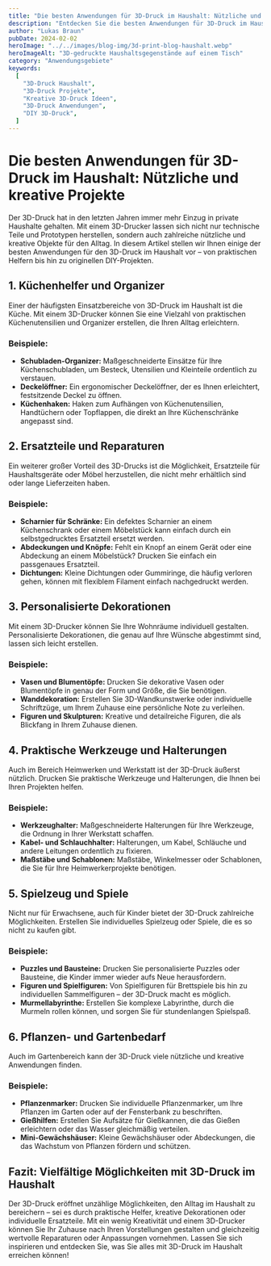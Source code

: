 ```yaml
---
title: "Die besten Anwendungen für 3D-Druck im Haushalt: Nützliche und kreative Projekte"
description: "Entdecken Sie die besten Anwendungen für 3D-Druck im Haushalt. Von praktischen Helfern bis hin zu kreativen Projekten – lassen Sie sich inspirieren, was Sie alles selbst drucken können."
author: "Lukas Braun"
pubDate: 2024-02-02
heroImage: "../../images/blog-img/3d-print-blog-haushalt.webp"
heroImageAlt: "3D-gedruckte Haushaltsgegenstände auf einem Tisch"
category: "Anwendungsgebiete"
keywords:
  [
    "3D-Druck Haushalt",
    "3D-Druck Projekte",
    "Kreative 3D-Druck Ideen",
    "3D-Druck Anwendungen",
    "DIY 3D-Druck",
  ]
---
```


# Die besten Anwendungen für 3D-Druck im Haushalt: Nützliche und kreative Projekte

Der 3D-Druck hat in den letzten Jahren immer mehr Einzug in private Haushalte gehalten. Mit einem 3D-Drucker lassen sich nicht nur technische Teile und Prototypen herstellen, sondern auch zahlreiche nützliche und kreative Objekte für den Alltag. In diesem Artikel stellen wir Ihnen einige der besten Anwendungen für den 3D-Druck im Haushalt vor – von praktischen Helfern bis hin zu originellen DIY-Projekten.

## 1. Küchenhelfer und Organizer

Einer der häufigsten Einsatzbereiche von 3D-Druck im Haushalt ist die Küche. Mit einem 3D-Drucker können Sie eine Vielzahl von praktischen Küchenutensilien und Organizer erstellen, die Ihren Alltag erleichtern.

### Beispiele:

- **Schubladen-Organizer:** Maßgeschneiderte Einsätze für Ihre Küchenschubladen, um Besteck, Utensilien und Kleinteile ordentlich zu verstauen.
- **Deckelöffner:** Ein ergonomischer Deckelöffner, der es Ihnen erleichtert, festsitzende Deckel zu öffnen.
- **Küchenhaken:** Haken zum Aufhängen von Küchenutensilien, Handtüchern oder Topflappen, die direkt an Ihre Küchenschränke angepasst sind.

## 2. Ersatzteile und Reparaturen

Ein weiterer großer Vorteil des 3D-Drucks ist die Möglichkeit, Ersatzteile für Haushaltsgeräte oder Möbel herzustellen, die nicht mehr erhältlich sind oder lange Lieferzeiten haben.

### Beispiele:

- **Scharnier für Schränke:** Ein defektes Scharnier an einem Küchenschrank oder einem Möbelstück kann einfach durch ein selbstgedrucktes Ersatzteil ersetzt werden.
- **Abdeckungen und Knöpfe:** Fehlt ein Knopf an einem Gerät oder eine Abdeckung an einem Möbelstück? Drucken Sie einfach ein passgenaues Ersatzteil.
- **Dichtungen:** Kleine Dichtungen oder Gummiringe, die häufig verloren gehen, können mit flexiblem Filament einfach nachgedruckt werden.

## 3. Personalisierte Dekorationen

Mit einem 3D-Drucker können Sie Ihre Wohnräume individuell gestalten. Personalisierte Dekorationen, die genau auf Ihre Wünsche abgestimmt sind, lassen sich leicht erstellen.

### Beispiele:

- **Vasen und Blumentöpfe:** Drucken Sie dekorative Vasen oder Blumentöpfe in genau der Form und Größe, die Sie benötigen.
- **Wanddekoration:** Erstellen Sie 3D-Wandkunstwerke oder individuelle Schriftzüge, um Ihrem Zuhause eine persönliche Note zu verleihen.
- **Figuren und Skulpturen:** Kreative und detailreiche Figuren, die als Blickfang in Ihrem Zuhause dienen.

## 4. Praktische Werkzeuge und Halterungen

Auch im Bereich Heimwerken und Werkstatt ist der 3D-Druck äußerst nützlich. Drucken Sie praktische Werkzeuge und Halterungen, die Ihnen bei Ihren Projekten helfen.

### Beispiele:

- **Werkzeughalter:** Maßgeschneiderte Halterungen für Ihre Werkzeuge, die Ordnung in Ihrer Werkstatt schaffen.
- **Kabel- und Schlauchhalter:** Halterungen, um Kabel, Schläuche und andere Leitungen ordentlich zu fixieren.
- **Maßstäbe und Schablonen:** Maßstäbe, Winkelmesser oder Schablonen, die Sie für Ihre Heimwerkerprojekte benötigen.

## 5. Spielzeug und Spiele

Nicht nur für Erwachsene, auch für Kinder bietet der 3D-Druck zahlreiche Möglichkeiten. Erstellen Sie individuelles Spielzeug oder Spiele, die es so nicht zu kaufen gibt.

### Beispiele:

- **Puzzles und Bausteine:** Drucken Sie personalisierte Puzzles oder Bausteine, die Kinder immer wieder aufs Neue herausfordern.
- **Figuren und Spielfiguren:** Von Spielfiguren für Brettspiele bis hin zu individuellen Sammelfiguren – der 3D-Druck macht es möglich.
- **Murmellabyrinthe:** Erstellen Sie komplexe Labyrinthe, durch die Murmeln rollen können, und sorgen Sie für stundenlangen Spielspaß.

## 6. Pflanzen- und Gartenbedarf

Auch im Gartenbereich kann der 3D-Druck viele nützliche und kreative Anwendungen finden.

### Beispiele:

- **Pflanzenmarker:** Drucken Sie individuelle Pflanzenmarker, um Ihre Pflanzen im Garten oder auf der Fensterbank zu beschriften.
- **Gießhilfen:** Erstellen Sie Aufsätze für Gießkannen, die das Gießen erleichtern oder das Wasser gleichmäßig verteilen.
- **Mini-Gewächshäuser:** Kleine Gewächshäuser oder Abdeckungen, die das Wachstum von Pflanzen fördern und schützen.

## Fazit: Vielfältige Möglichkeiten mit 3D-Druck im Haushalt

Der 3D-Druck eröffnet unzählige Möglichkeiten, den Alltag im Haushalt zu bereichern – sei es durch praktische Helfer, kreative Dekorationen oder individuelle Ersatzteile. Mit ein wenig Kreativität und einem 3D-Drucker können Sie Ihr Zuhause nach Ihren Vorstellungen gestalten und gleichzeitig wertvolle Reparaturen oder Anpassungen vornehmen. Lassen Sie sich inspirieren und entdecken Sie, was Sie alles mit 3D-Druck im Haushalt erreichen können!
